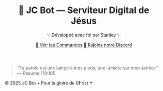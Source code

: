 <!DOCTYPE html>
<html lang="fr">
<head>
  <meta charset="UTF-8" />
  <meta name="viewport" content="width=device-width, initial-scale=1.0"/>
  <title>JC Bot ✝️</title>
  <link rel="stylesheet" href="style.css" />
</head>
<body>
  <header>
    <h1>🤖 JC Bot — Serviteur Digital de Jésus</h1>
    <p>✨ Développé avec foi par Stanley ✨</p>
    <a href="commands.html" class="btn">📜 Voir les Commandes</a>
    <a href="https://discord.gg/WtYRztrTpP" class="btn">📌 Rejoins notre Discord</a>
  </header>

  <main>
    <section class="verse">
      <blockquote>
        "Ta parole est une lampe à mes pieds, une lumière sur mon sentier."  
        <span>— Psaume 119:105</span>
      </blockquote>
    </section>
  </main>

  <footer>
    <p>© 2025 JC Bot • Pour la gloire de Christ ✝️</p>
  </footer>
</body>
</html>
